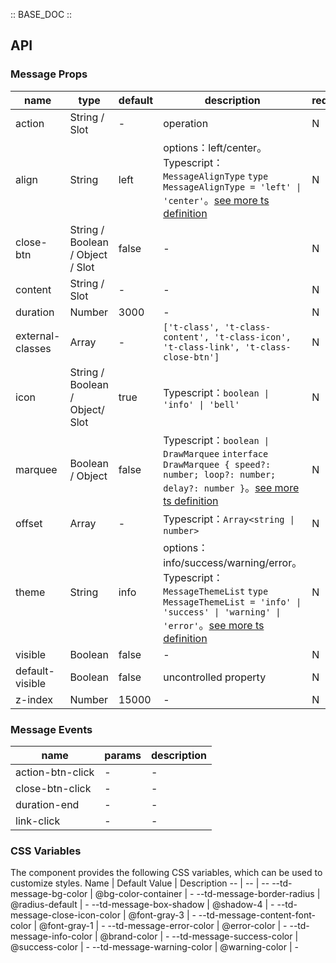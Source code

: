 :: BASE_DOC ::

## API

### Message Props

 name             | type                             | default | description                                                                                                                                                                                                                                      | required 
------------------|----------------------------------|---------|--------------------------------------------------------------------------------------------------------------------------------------------------------------------------------------------------------------------------------------------------|----------
 action           | String / Slot                    | -       | operation                                                                                                                                                                                                                                        | N        
 align            | String                           | left    | options：left/center。Typescript：`MessageAlignType` `type MessageAlignType = 'left' \| 'center'`。[see more ts definition](https://github.com/Tencent/tdesign-miniprogram/tree/develop/src/message/type.ts)                                         | N        
 close-btn        | String / Boolean / Object / Slot | false   | \-                                                                                                                                                                                                                                               | N        
 content          | String / Slot                    | -       | \-                                                                                                                                                                                                                                               | N        
 duration         | Number                           | 3000    | \-                                                                                                                                                                                                                                               | N        
 external-classes | Array                            | -       | `['t-class', 't-class-content', 't-class-icon', 't-class-link', 't-class-close-btn']`                                                                                                                                                            | N        
 icon             | String / Boolean / Object/ Slot  | true    | Typescript：`boolean \| 'info' \| 'bell'`                                                                                                                                                                                                         | N        
 marquee          | Boolean / Object                 | false   | Typescript：`boolean \| DrawMarquee` `interface DrawMarquee { speed?: number; loop?: number; delay?: number }`。[see more ts definition](https://github.com/Tencent/tdesign-miniprogram/tree/develop/src/message/type.ts)                          | N        
 offset           | Array                            | -       | Typescript：`Array<string \| number>`                                                                                                                                                                                                             | N        
 theme            | String                           | info    | options：info/success/warning/error。Typescript：`MessageThemeList` `type MessageThemeList = 'info' \| 'success' \| 'warning' \| 'error'`。[see more ts definition](https://github.com/Tencent/tdesign-miniprogram/tree/develop/src/message/type.ts) | N        
 visible          | Boolean                          | false   | \-                                                                                                                                                                                                                                               | N        
 default-visible  | Boolean                          | false   | uncontrolled property                                                                                                                                                                                                                            | N        
 z-index          | Number                           | 15000   | \-                                                                                                                                                                                                                                               | N        

### Message Events

 name             | params | description 
------------------|--------|-------------
 action-btn-click | -      | \-          
 close-btn-click  | -      | \-          
 duration-end     | \-     | \-          
 link-click       | \-     | \-          

### CSS Variables

The component provides the following CSS variables, which can be used to customize styles.
Name | Default Value | Description
-- | -- | --
--td-message-bg-color | @bg-color-container | -
--td-message-border-radius | @radius-default | -
--td-message-box-shadow | @shadow-4 | -
--td-message-close-icon-color | @font-gray-3 | -
--td-message-content-font-color | @font-gray-1 | -
--td-message-error-color | @error-color | -
--td-message-info-color | @brand-color | -
--td-message-success-color | @success-color | -
--td-message-warning-color | @warning-color | - 

